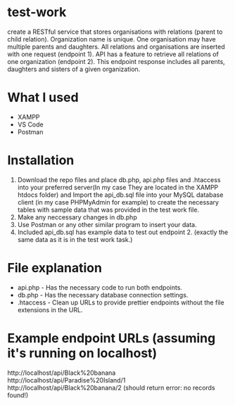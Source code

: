 # test-work
create a RESTful service that stores organisations with relations (parent to child relation). Organization name is unique. One organisation may have multiple parents and daughters. All relations and organisations are inserted with one request (endpoint 1). API has a feature to retrieve all relations of one organization (endpoint 2). This endpoint response includes all parents, daughters and sisters of a given organization.
# What I used
- XAMPP
- VS Code
- Postman
# Installation
1. Download the repo files and place db.php, api.php files and .htaccess into your preferred server(In my case They are located in the XAMPP htdocs folder) and Import the api_db.sql file into your MySQL database client (in my case PHPMyAdmin for example) to create the necessary tables with sample data that was provided in the test work file.
2. Make any neccessary changes in db.php
3. Use Postman or any other similar program to insert your data.
4. Included api_db.sql has example data to test out endpoint 2. (exactly the same data as it is in the test work task.)
# File explanation
- api.php   - Has the necessary code to run both endpoints.
- db.php    - Has the necessary database connection settings.
- .htaccess - Clean up URLs to provide prettier endpoints without the file extensions in the URL.
# Example endpoint URLs (assuming it's running on localhost)
http://localhost/api/Black%20banana <br />
http://localhost/api/Paradise%20Island/1 <br />
http://localhost/api/Black%20banana/2 (should return error: no records found!)
